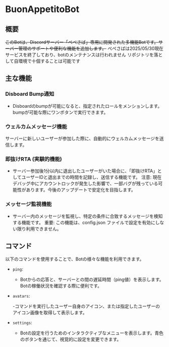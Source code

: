 # BuonAppetitoBot
## 概要
~~このBotは、Discordサーバー「ぺぺさば」専用に開発された多機能Botです。サーバー管理のサポートや便利な機能を追加します。~~
ぺぺさばは2025/05/30現在サービスを終了しており、botのメンテナンスは行われません
リポジトリを落として自環境で十個することは可能です
## 主な機能
### Disboard Bump通知
- Disboardのbumpが可能になると、指定されたロールをメンションします。bumpが可能な際にワンボタンで実行できます。
### ウェルカムメッセージ機能
サーバーに新しいユーザーが参加した際に、自動的にウェルカムメッセージを送信します。
### 即抜けRTA (実験的機能)
- サーバー参加後1分以内に退出したユーザーがいた場合に、「即抜けRTA」としてユーザーIDと退出までの時間を記録し、送信する機能です。
注意: 現在デバッグ中にアカウントロックが発生した影響で、一部バグが残っている可能性があります。今後のアップデートで安定化を目指します。
### メッセージ監視機能
- サーバー内のメッセージを監視し、特定の条件に合致するメッセージを検知する機能です。
重要: この機能は、config.json ファイルで設定を有効にしない限り利用できません。
## コマンド
以下のコマンドを使用することで、Botの様々な機能を利用できます。

- `ping`:

  - Botからの応答と、サーバーとの間の遅延時間（ping値）を表示します。Botの稼働状況を確認する際に便利です。
- `avatars`:

  -コマンドを実行したユーザー自身のアイコン、または指定したユーザーのアイコン画像を取得して表示します。
- `settings`:

  - Botの設定を行うためのインタラクティブなメニューを表示します。青色のボタンを通じて、視覚的に設定を変更できます。
